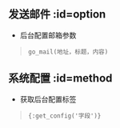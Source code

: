 ## 发送邮件  :id=option

- 后台配置邮箱参数
> `go_mail(地址，标题，内容)`


## 系统配置  :id=method

- 获取后台配置标签
> `{:get_config('字段')}`
